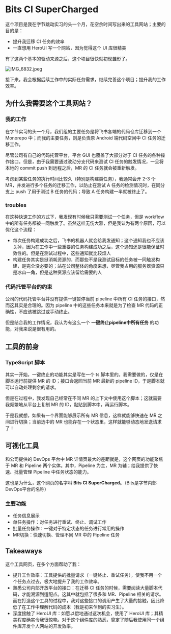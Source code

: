 # Bits CI SuperCharged

这个项目是我在字节跳动实习的头一个月，花空余时间写出来的工具网站；主要的目的是：

- 提升我迁移 CI 任务的效率
- 一直想用 HeroUI 写一个网站，因为觉得这个 UI 库很精美

有了这两个基本的驱动来源之后，这个项目很快就初现雏形了。

![IMG_6832.jpeg](attachment:6b06da10-d78d-423e-9179-09204fb77a8d:0c47975e-dab4-4393-b35f-29795104a4c8.png)

接下来，我会根据后续工作中的实际任务需求，继续完善这个项目；提升我的工作效率。

## 为什么我需要这个工具网站？

### 我的工作

在字节实习的头一个月，我们组的主要任务是将飞书各端的代码仓库迁移到一个 Monorepo 中；而我的主要任务，则是负责原 Android 端代码空间中 CI 任务的迁移工作。

尽管公司有自己的代码托管平台，平台 GUI 也覆盖了大部分对于 CI 任务的各种操作接口。但是，由于我需要通过改动分支代码来测试 CI 任务的触发情况，一旦将本地的 commit push 到远程之后，MR 的 CI 任务就会被重新触发。

考虑到某些任务的执行时间比较久（特别是构建类任务），我通常会开 2-3 个 MR，并发进行多个任务的迁移工作，以防止在测试 A 任务的检测情况时，在同分支上 push 了用于测试 B 任务的代码；导致 A 任务构建一半就被终止了。

### troubles

在这种快速工作的方式下，我发现有时候我只需要测试一个任务，但是 workflow 中的所有任务都被一同触发了。虽然这样无伤大雅，但是我认为有两个原因，可以优化这个流程：

- 每次任务构建成功之后，飞书的机器人就会给我发通知；这个通知我也不应该关掉，因为在工作中一些重要的任务构建成功之后，这个通知还是很能保证时效性的。但是在测试过程中，这些通知就比较烦人
- 构建任务其实是挺消耗资源的，而那些不是我测试目标的任务被一同触发构建，是完全没必要的；站在公司整体的角度来想，尽管我占用的服务器资源只是冰山一角，但是这种资源应该留给需要的人

### 代码托管平台的约束

公司的代码托管平台并没有提供一键暂停当前 pipeline 中所有 CI 任务的接口，然而这其实是合理的。因为 pipeline 中的这些任务本来就是为了检查 MR 代码的正确性，不应该被跳过或手动终止。

但是结合我的工作情况，我认为有这么一个 **一键终止pipeline中所有任务** 的功能，对我来说是很有用的。

## 工具的前身

### TypeScript 脚本

其实一开始，一键终止的功能其实是写在一个 ts 脚本里的。我需要做的，仅是在脚本运行前提供 MR 的 ID；接口会返回当前 MR 最新的 pipeline ID，于是脚本就可以自动处理剩余的请求。

但是在过程中，我发现自己经常在不同 MR 的上下文中使用这个脚本；这就需要我频繁地从平台上复制 MR 的 ID，黏贴到脚本中，再运行脚本。

于是我就想，如果有一个界面能够展示所有 MR 信息，这样就能够快速在 MR 之间进行切换；当前选中的 MR 也能存在一个状态里，这样就能够动态地发送请求了！

## 可视化工具

和公司提供的 DevOps 平台中 MR 详情页最大的差距就是，这个网页的功能聚焦于 MR 和 Pipeline 两个实体。其中，Pipeline 为主，MR 为辅；给我提供了快速、批量管理 Pipeline 中任务状态的能力。

这也是为什么，这个网页的名字叫 **Bits CI SuperCharged**。（Bits是字节内部DevOps平台的名称）

### 主要功能

- 任务信息展示
- 单任务操作：对任务进行重试、终止、调试工作
- 批量任务操作：一键对于特定状态的任务进行常用的操作
- MR切换：快速切换、管理不同 MR 中的 Pipeline 任务

## Takeaways

这个工具网页，在多个方面帮助了我：

- 提升工作效率：工具提供的批量请求（一键终止、重试任务），使我不用一个个任务点过去，极大地提升了我的工作效率。
- 熟悉公司内部开放平台的接口：在迁移 CI 任务的时候，需要阅读大量脚本代码，才能溯源到适配点。这其中就包括了很多和 MR、Pipeline 相关的请求。而在打造这个工具的过程中，我对这些接口的调用产生了大量的接触，因此降低了在工作中理解代码的成本（我是初来乍到的实习生）。
- 深度接触了 HeroUI 库：如愿以偿地通过这次机会，使用了 HeroUI 库；其精美程度确实令我很惊艳。对于这个组件库的熟悉，奠定了随后我使用同一个组件库开发个人网站的开发效率。
